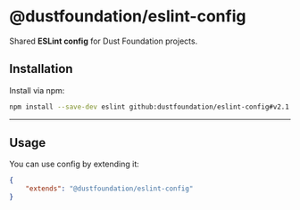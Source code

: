# @dustfoundation/eslint-config

Shared **ESLint config** for Dust Foundation projects.

## Installation

Install via npm:

```sh
npm install --save-dev eslint github:dustfoundation/eslint-config#v2.1.0
```

---

## Usage

You can use config by extending it:

```json
{
	"extends": "@dustfoundation/eslint-config"
}
```
